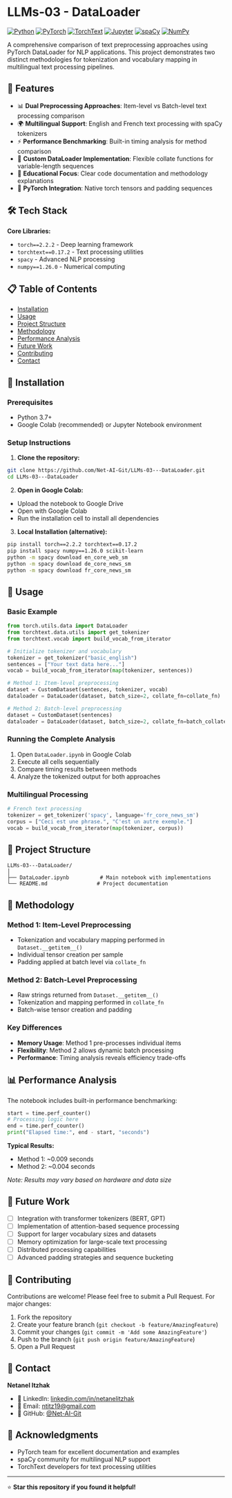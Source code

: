 # LLMs-03 - DataLoader

[![Python](https://img.shields.io/badge/Python-3.7%2B-blue?logo=python&logoColor=white)](https://python.org)
[![PyTorch](https://img.shields.io/badge/PyTorch-2.2.2-red?logo=pytorch&logoColor=white)](https://pytorch.org)
[![TorchText](https://img.shields.io/badge/TorchText-0.17.2-orange)](https://pytorch.org/text)
[![Jupyter](https://img.shields.io/badge/Jupyter-Notebook-orange?logo=jupyter&logoColor=white)](https://jupyter.org)
[![spaCy](https://img.shields.io/badge/spaCy-09A3D5?logo=spacy&logoColor=white)](https://spacy.io)
[![NumPy](https://img.shields.io/badge/NumPy-1.26.0-013243?logo=numpy&logoColor=white)](https://numpy.org)

A comprehensive comparison of text preprocessing approaches using PyTorch DataLoader for NLP applications. This project demonstrates two distinct methodologies for tokenization and vocabulary mapping in multilingual text processing pipelines.

## 🚀 Features

- 📊 **Dual Preprocessing Approaches**: Item-level vs Batch-level text processing comparison
- 🌍 **Multilingual Support**: English and French text processing with spaCy tokenizers  
- ⚡ **Performance Benchmarking**: Built-in timing analysis for method comparison
- 🔧 **Custom DataLoader Implementation**: Flexible collate functions for variable-length sequences
- 📝 **Educational Focus**: Clear code documentation and methodology explanations
- 🎯 **PyTorch Integration**: Native torch tensors and padding sequences

## 🛠️ Tech Stack

**Core Libraries:**
- `torch==2.2.2` - Deep learning framework
- `torchtext==0.17.2` - Text processing utilities
- `spacy` - Advanced NLP processing
- `numpy==1.26.0` - Numerical computing

## 📋 Table of Contents

- [Installation](#installation)
- [Usage](#usage)
- [Project Structure](#project-structure)
- [Methodology](#methodology)
- [Performance Analysis](#performance-analysis)
- [Future Work](#future-work)
- [Contributing](#contributing)
- [Contact](#contact)

## 🔧 Installation

### Prerequisites
- Python 3.7+
- Google Colab (recommended) or Jupyter Notebook environment

### Setup Instructions

1. **Clone the repository:**
```bash
git clone https://github.com/Net-AI-Git/LLMs-03---DataLoader.git
cd LLMs-03---DataLoader
```

2. **Open in Google Colab:**
- Upload the notebook to Google Drive
- Open with Google Colab
- Run the installation cell to install all dependencies

3. **Local Installation (alternative):**
```bash
pip install torch==2.2.2 torchtext==0.17.2
pip install spacy numpy==1.26.0 scikit-learn
python -m spacy download en_core_web_sm
python -m spacy download de_core_news_sm  
python -m spacy download fr_core_news_sm
```

## 🎯 Usage

### Basic Example

```python
from torch.utils.data import DataLoader
from torchtext.data.utils import get_tokenizer
from torchtext.vocab import build_vocab_from_iterator

# Initialize tokenizer and vocabulary
tokenizer = get_tokenizer("basic_english")
sentences = ["Your text data here..."]
vocab = build_vocab_from_iterator(map(tokenizer, sentences))

# Method 1: Item-level preprocessing
dataset = CustomDataset(sentences, tokenizer, vocab)
dataloader = DataLoader(dataset, batch_size=2, collate_fn=collate_fn)

# Method 2: Batch-level preprocessing  
dataset = CustomDataset(sentences)
dataloader = DataLoader(dataset, batch_size=2, collate_fn=batch_collate_fn)
```

### Running the Complete Analysis

1. Open `DataLoader.ipynb` in Google Colab
2. Execute all cells sequentially
3. Compare timing results between methods
4. Analyze the tokenized output for both approaches

### Multilingual Processing

```python
# French text processing
tokenizer = get_tokenizer('spacy', language='fr_core_news_sm')
corpus = ["Ceci est une phrase.", "C'est un autre exemple."]
vocab = build_vocab_from_iterator(map(tokenizer, corpus))
```

## 📁 Project Structure

```
LLMs-03---DataLoader/
│
├── DataLoader.ipynb          # Main notebook with implementations
└── README.md                # Project documentation
```

## 🔬 Methodology

### Method 1: Item-Level Preprocessing
- Tokenization and vocabulary mapping performed in `Dataset.__getitem__()`
- Individual tensor creation per sample
- Padding applied at batch level via `collate_fn`

### Method 2: Batch-Level Preprocessing  
- Raw strings returned from `Dataset.__getitem__()`
- Tokenization and mapping performed in `collate_fn`
- Batch-wise tensor creation and padding

### Key Differences
- **Memory Usage**: Method 1 pre-processes individual items
- **Flexibility**: Method 2 allows dynamic batch processing
- **Performance**: Timing analysis reveals efficiency trade-offs

## 📊 Performance Analysis

The notebook includes built-in performance benchmarking:

```python
start = time.perf_counter()
# Processing logic here
end = time.perf_counter()
print("Elapsed time:", end - start, "seconds")
```

**Typical Results:**
- Method 1: ~0.009 seconds
- Method 2: ~0.004 seconds

*Note: Results may vary based on hardware and data size*

## 🚀 Future Work

- [ ] Integration with transformer tokenizers (BERT, GPT)
- [ ] Implementation of attention-based sequence processing
- [ ] Support for larger vocabulary sizes and datasets
- [ ] Memory optimization for large-scale text processing
- [ ] Distributed processing capabilities
- [ ] Advanced padding strategies and sequence bucketing

## 🤝 Contributing

Contributions are welcome! Please feel free to submit a Pull Request. For major changes:

1. Fork the repository
2. Create your feature branch (`git checkout -b feature/AmazingFeature`)
3. Commit your changes (`git commit -m 'Add some AmazingFeature'`)
4. Push to the branch (`git push origin feature/AmazingFeature`)
5. Open a Pull Request

## 👤 Contact

**Netanel Itzhak**
- 💼 LinkedIn: [linkedin.com/in/netanelitzhak](https://www.linkedin.com/in/netanelitzhak)
- 📧 Email: ntitz19@gmail.com
- 🐙 GitHub: [@Net-AI-Git](https://github.com/Net-AI-Git)

## 🙏 Acknowledgments

- PyTorch team for excellent documentation and examples
- spaCy community for multilingual NLP support
- TorchText developers for text processing utilities

---

⭐ **Star this repository if you found it helpful!**
